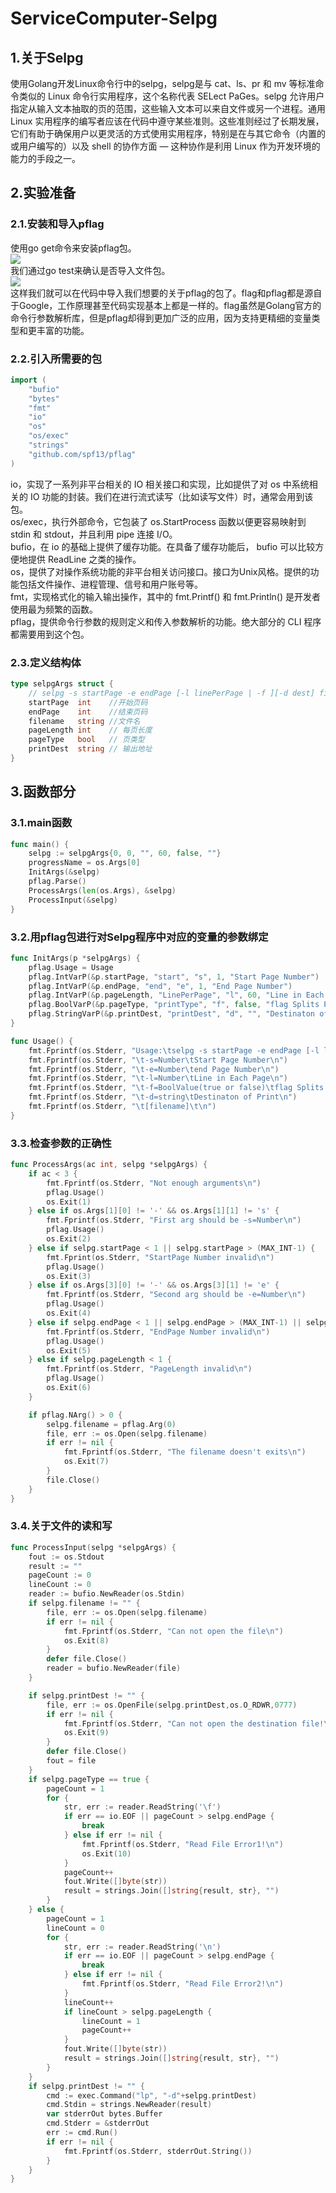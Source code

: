 # ServiceComputer-Selpg
## 1.关于Selpg
使用Golang开发Linux命令行中的selpg，selpg是与 cat、ls、pr 和 mv 等标准命令类似的 Linux 命令行实用程序，这个名称代表 SELect PaGes。selpg 允许用户指定从输入文本抽取的页的范围，这些输入文本可以来自文件或另一个进程。通用 Linux 实用程序的编写者应该在代码中遵守某些准则。这些准则经过了长期发展，它们有助于确保用户以更灵活的方式使用实用程序，特别是在与其它命令（内置的或用户编写的）以及 shell 的协作方面 ― 这种协作是利用 Linux 作为开发环境的能力的手段之一。</br>
## 2.实验准备
### 2.1.安装和导入pflag
使用go get命令来安装pflag包。</br>
![](https://github.com/liuhq7/ServiceComputer-Selpg/blob/master/png1.png)</br>
我们通过go test来确认是否导入文件包。</br>
![](https://github.com/liuhq7/ServiceComputer-Selpg/blob/master/png2.png)</br>
这样我们就可以在代码中导入我们想要的关于pflag的包了。flag和pflag都是源自于Google，工作原理甚至代码实现基本上都是一样的。flag虽然是Golang官方的命令行参数解析库，但是pflag却得到更加广泛的应用，因为支持更精细的变量类型和更丰富的功能。</br>
### 2.2.引入所需要的包
```go
import (
	"bufio"
	"bytes"
	"fmt"
	"io"
	"os"
	"os/exec"
	"strings"
	"github.com/spf13/pflag"
)
```
io，实现了一系列非平台相关的 IO 相关接口和实现，比如提供了对 os 中系统相关的 IO 功能的封装。我们在进行流式读写（比如读写文件）时，通常会用到该包。</br>
os/exec，执行外部命令，它包装了 os.StartProcess 函数以便更容易映射到 stdin 和 stdout，并且利用 pipe 连接 I/O。</br>
bufio，在 io 的基础上提供了缓存功能。在具备了缓存功能后， bufio 可以比较方便地提供 ReadLine 之类的操作。</br>
os，提供了对操作系统功能的非平台相关访问接口。接口为Unix风格。提供的功能包括文件操作、进程管理、信号和用户账号等。</br>
fmt，实现格式化的输入输出操作，其中的 fmt.Printf() 和 fmt.Println() 是开发者使用最为频繁的函数。</br>
pflag，提供命令行参数的规则定义和传入参数解析的功能。绝大部分的 CLI 程序都需要用到这个包。</br>
### 2.3.定义结构体
```go
type selpgArgs struct {
	// selpg -s startPage -e endPage [-l linePerPage | -f ][-d dest] filename
	startPage  int    //开始页码
	endPage    int    //结束页码
	filename   string //文件名
	pageLength int    // 每页长度
	pageType   bool   // 页类型
	printDest  string // 输出地址
}
```
## 3.函数部分
### 3.1.main函数
```go
func main() {
	selpg := selpgArgs{0, 0, "", 60, false, ""}
	progressName = os.Args[0]
	InitArgs(&selpg)
	pflag.Parse()
	ProcessArgs(len(os.Args), &selpg)
	ProcessInput(&selpg)
}
```
### 3.2.用pflag包进行对Selpg程序中对应的变量的参数绑定
```go
func InitArgs(p *selpgArgs) {
	pflag.Usage = Usage
	pflag.IntVarP(&p.startPage, "start", "s", 1, "Start Page Number")
	pflag.IntVarP(&p.endPage, "end", "e", 1, "End Page Number")
	pflag.IntVarP(&p.pageLength, "LinePerPage", "l", 60, "Line in Each Page")
	pflag.BoolVarP(&p.pageType, "printType", "f", false, "flag Splits Page")
	pflag.StringVarP(&p.printDest, "printDest", "d", "", "Destinaton of Print")
}

func Usage() {
	fmt.Fprintf(os.Stderr, "Usage:\tselpg -s startPage -e endPage [-l linePerPage | -f ][-d dest] filename\n")
	fmt.Fprintf(os.Stderr, "\t-s=Number\tStart Page Number\n")
	fmt.Fprintf(os.Stderr, "\t-e=Number\tend Page Number\n")
	fmt.Fprintf(os.Stderr, "\t-l=Number\tLine in Each Page\n")
	fmt.Fprintf(os.Stderr, "\t-f=BoolValue(true or false)\tflag Splits Page\n")
	fmt.Fprintf(os.Stderr, "\t-d=string\tDestinaton of Print\n")
	fmt.Fprintf(os.Stderr, "\t[filename]\t\n")
}
```
### 3.3.检查参数的正确性
```go
func ProcessArgs(ac int, selpg *selpgArgs) {
	if ac < 3 {
		fmt.Fprintf(os.Stderr, "Not enough arguments\n")
		pflag.Usage()
		os.Exit(1)
	} else if os.Args[1][0] != '-' && os.Args[1][1] != 's' {
		fmt.Fprintf(os.Stderr, "First arg should be -s=Number\n")
		pflag.Usage()
		os.Exit(2)
	} else if selpg.startPage < 1 || selpg.startPage > (MAX_INT-1) {
		fmt.Fprint(os.Stderr, "StartPage Number invalid\n")
		pflag.Usage()
		os.Exit(3)
	} else if os.Args[3][0] != '-' && os.Args[3][1] != 'e' {
		fmt.Fprintf(os.Stderr, "Second arg should be -e=Number\n")
		pflag.Usage()
		os.Exit(4)
	} else if selpg.endPage < 1 || selpg.endPage > (MAX_INT-1) || selpg.startPage < selpg.endPage {
		fmt.Fprintf(os.Stderr, "EndPage Number invalid\n")
		pflag.Usage()
		os.Exit(5)
	} else if selpg.pageLength < 1 {
		fmt.Fprintf(os.Stderr, "PageLength invalid\n")
		pflag.Usage()
		os.Exit(6)
	}

	if pflag.NArg() > 0 {
		selpg.filename = pflag.Arg(0)
		file, err := os.Open(selpg.filename)
		if err != nil {
			fmt.Fprintf(os.Stderr, "The filename doesn't exits\n")
			os.Exit(7)
		}
		file.Close()
	}
}
```
### 3.4.关于文件的读和写
```go
func ProcessInput(selpg *selpgArgs) {
	fout := os.Stdout
	result := ""
	pageCount := 0
	lineCount := 0
	reader := bufio.NewReader(os.Stdin)
	if selpg.filename != "" {
		file, err := os.Open(selpg.filename)
		if err != nil {
			fmt.Fprintf(os.Stderr, "Can not open the file\n")
			os.Exit(8)
		}
		defer file.Close()
		reader = bufio.NewReader(file)		
	}

	if selpg.printDest != "" {
		file, err := os.OpenFile(selpg.printDest,os.O_RDWR,0777)
		if err != nil {
			fmt.Fprintf(os.Stderr, "Can not open the destination file!\n")
			os.Exit(9)
		}
		defer file.Close()
		fout = file
	}
	if selpg.pageType == true {
		pageCount = 1
		for {
			str, err := reader.ReadString('\f')
			if err == io.EOF || pageCount > selpg.endPage {
				break
			} else if err != nil {
				fmt.Fprintf(os.Stderr, "Read File Error1!\n")
				os.Exit(10)
			}
			pageCount++
			fout.Write([]byte(str))
			result = strings.Join([]string{result, str}, "")
		}
	} else {
		pageCount = 1
		lineCount = 0
		for {
			str, err := reader.ReadString('\n')
			if err == io.EOF || pageCount > selpg.endPage {
				break
			} else if err != nil {
				fmt.Fprintf(os.Stderr, "Read File Error2!\n")
			}
			lineCount++
			if lineCount > selpg.pageLength {
				lineCount = 1
				pageCount++
			}
			fout.Write([]byte(str))
			result = strings.Join([]string{result, str}, "")
		}
	}
	if selpg.printDest != "" {
		cmd := exec.Command("lp", "-d"+selpg.printDest)
		cmd.Stdin = strings.NewReader(result)
		var stderrOut bytes.Buffer
		cmd.Stderr = &stderrOut
		err := cmd.Run()
		if err != nil {
			fmt.Fprintf(os.Stderr, stderrOut.String())
		}
	}
}
```

